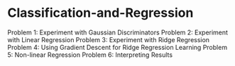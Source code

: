 # Classification-and-Regression
Problem 1: Experiment with Gaussian Discriminators
Problem 2: Experiment with Linear Regression
Problem 3: Experiment with Ridge Regression
Problem 4: Using Gradient Descent for Ridge Regression Learning
Problem 5: Non-linear Regression
Problem 6: Interpreting Results
